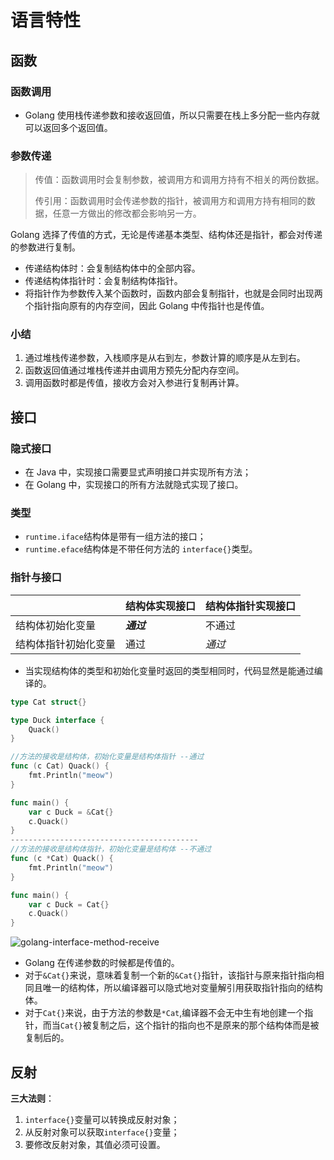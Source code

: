 # 语言特性

## 函数

### 函数调用

- Golang 使用栈传递参数和接收返回值，所以只需要在栈上多分配一些内存就可以返回多个返回值。

### 参数传递

> 传值：函数调用时会复制参数，被调用方和调用方持有不相关的两份数据。
>
> 传引用：函数调用时会传递参数的指针，被调用方和调用方持有相同的数据，任意一方做出的修改都会影响另一方。

Golang 选择了传值的方式，无论是传递基本类型、结构体还是指针，都会对传递的参数进行复制。

- 传递结构体时：会复制结构体中的全部内容。
- 传递结构体指针时：会复制结构体指针。
- 将指针作为参数传入某个函数时，函数内部会复制指针，也就是会同时出现两个指针指向原有的内存空间，因此 Golang 中传指针也是传值。

### 小结

1. 通过堆栈传递参数，入栈顺序是从右到左，参数计算的顺序是从左到右。
2. 函数返回值通过堆栈传递并由调用方预先分配内存空间。
3. 调用函数时都是传值，接收方会对入参进行复制再计算。

## 接口

### 隐式接口

- 在 Java 中，实现接口需要显式声明接口并实现所有方法；
- 在 Golang 中，实现接口的所有方法就隐式实现了接口。

### 类型

- `runtime.iface`结构体是带有一组方法的接口；
- `runtime.eface`结构体是不带任何方法的 `interface{}`类型。

### 指针与接口

|                      | 结构体实现接口 | 结构体指针实现接口 |
| -------------------- | -------------- | ------------------ |
| 结构体初始化变量     | ***通过***     | 不通过             |
| 结构体指针初始化变量 | 通过           | *通过*             |

- 当实现结构体的类型和初始化变量时返回的类型相同时，代码显然是能通过编译的。

```go
type Cat struct{}

type Duck interface {
	Quack()
}

//方法的接收是结构体，初始化变量是结构体指针 --通过
func (c Cat) Quack() {
    fmt.Println("meow")
}

func main() {
    var c Duck = &Cat{}
    c.Quack()
}
------------------------------------------
//方法的接收是结构体指针，初始化变量是结构体 --不通过
func (c *Cat) Quack() {
    fmt.Println("meow")
}

func main() {
    var c Duck = Cat{}
    c.Quack()
}

```

<img src="https://img.draveness.me/golang-interface-method-receiver.png" alt="golang-interface-method-receive"  />

- Golang 在传递参数的时候都是传值的。
- 对于`&Cat{}`来说，意味着复制一个新的`&Cat{}`指针，该指针与原来指针指向相同且唯一的结构体，所以编译器可以隐式地对变量解引用获取指针指向的结构体。
- 对于`Cat{}`来说，由于方法的参数是`*Cat`,编译器不会无中生有地创建一个指针，而当`Cat{}`被复制之后，这个指针的指向也不是原来的那个结构体而是被复制后的。

## 反射

**三大法则**：

1. `interface{}`变量可以转换成反射对象；
2. 从反射对象可以获取`interface{}`变量；
3. 要修改反射对象，其值必须可设置。